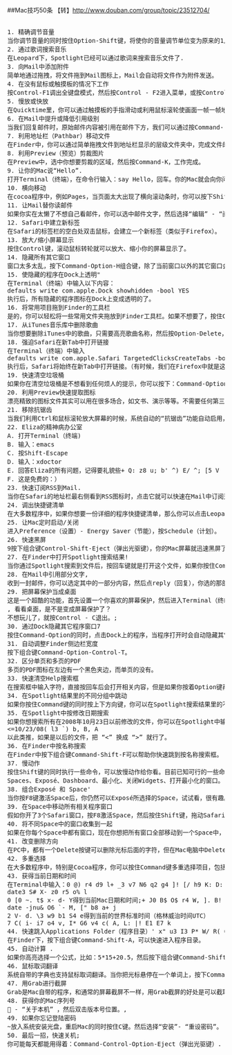 ##Mac技巧50条
【转】http://www.douban.com/group/topic/23512704/
<pre>

1. 精确调节音量 
当你调节音量的同时按住Option-Shift键，将使你的音量调节单位变为原来的1/4。 
2. 通过歌词搜索音乐 
在Leopard下，Spotlight已经可以通过歌词来搜索音乐文件了. 
3. 向Mail中添加附件 
简单地通过拖拽，将文件拖到Mail图标上，Mail会自动将文件作为附件发送。 
4. 在没有鼠标或触摸板的情况下工作 
按Control-F1调出全键盘模式，然后按Control - F2进入菜单，或按Control - F3进入Dock。 
5. 慢放或快放 
在Quicktime里，你可以通过触摸板的手指滑动或利用鼠标滚轮使画面一帧一帧地前进或后退，甚至停止。 
6. 在Mail中提升或降低引用级别 
当我们回复邮件时，原始邮件内容被引用在邮件下方，我们可以通过按Command- '或Command-Option- '组合键“提升或降低”任意引用内容的级别。 
7. 利用地址栏（Pathbar）移动文件 
在Finder中，你可以通过简单拖拽文件到地址栏显示的层级文件夹中，完成文件的移动。 
8. 利用Preview（预览）剪裁图片 
在Preview中，选中你想要剪裁的区域，然后按Command-K，工作完成。 
9. 让你的Mac说“Hello”. 
打开Terminal（终端），在命令行输入：say Hello，回车。你的Mac就会向你问候了。当然你也可以将hello换成其它的单词。试试看。 
10. 横向移动 
在cocoa程序中，例如Pages，当页面太大出现了横向滚动条时，你可以按下Shift键，再利用鼠标滚轮就可以横向移动页面了。当然，有些程序例如Photoshop，Shift键不管用，你需要按下Command键。 
11. 让Mail替你读邮件 
如果你实在太懒了不想自己看邮件，你可以选中邮件文字，然后选择“编辑” - “阅读”- “开始阅读”，然后你的Mac会为你朗读这些文字。遗憾的是，它不懂汉语。 
12. Safari中建立新标签 
在Safari的标签栏的空白处双击鼠标，会建立一个新标签（类似于Firefox）。 
13. 放大/缩小屏幕显示 
按住Control键，滚动鼠标转轮就可以放大、缩小你的屏幕显示了。 
14. 隐藏所有其它窗口 
窗口太多太乱，按下Command-Option-H组合键，除了当前窗口以外的其它窗口会自动隐藏（不是缩小）。 
15. 使隐藏的程序在Dock上透明" 
在Terminal（终端）中输入以下内容： 
defaults write com.apple.Dock showhidden -bool YES 
执行后，所有隐藏的程序图标在Dock上变成透明的了。 
16. 将常用项目拖到Finder的工具栏 
是的，你可以轻松将一些常用文件夹拖放到Finder工具栏。如果不想要了，按住Command键后再拖离工具栏就行了。 
17. 从iTunes音乐库中删除歌曲 
当你想要删除iTunes中的歌曲，只需要高亮歌曲名称，然后按Option-Delete，就可以从iTunes库中将歌曲完全删除。 
18. 强迫Safari在新Tab中打开链接 
在Terminal（终端）中输入 
defaults write com.apple.Safari TargetedClicksCreateTabs -bool true, 
执行后，Safari将始终在新Tab中打开链接。（有时候，我们在Firefox中就是这么设置的） 
19. 快速清空垃圾桶 
如果你在清空垃圾桶是不想看到任何烦人的提示，你可以按下：Command-Option-Shift-Delete组合键，世界清净了。（当然，这样做之前你必须确定垃圾桶里的是真正的废品） 
20. 利用Preview快速提取图标 
漂亮精致的图标文件其实可以用在很多场合，如文书、演示等等。不需要任何第三方软件，仅仅利用Preview，你就可以轻松做到。 
21. 移除抗锯齿 
当我们利用Ctrl和鼠标滚轮放大屏幕的时候，系统自动的“抗锯齿”功能自动启用，让你感觉每个字都很模糊的样子，这时候，你可以按下：Command-Option-Backslash(反斜杠”\”)关闭“抗锯齿”功能 
22. Eliza的精神病办公室 
A. 打开Terminal（终端) 
B. 输入：emacs 
C. 按Shift-Escape 
D. 输入：xdoctor 
E. 回答Eliza的所有问题，记得要礼貌些+ Q: z8 u; b' ^) E/ ^; [5 V 
F. 这是免费的：） 
23. 快速订阅RSS到Mail. 
当你在Safari的地址栏最右侧看到RSS图标时，点击它就可以快速在Mail中订阅这个地址。 
24. 调出快捷键清单 
在大多数程序中，如果你想要一份详细的程序快捷键清单，那么你可以点击Leopard的help菜单，在搜索框输入：shortcuts，然后这个程序的所有快捷键就会展示给你，很酷吧。 
25. 让Mac定时启动/关闭 
进入Preference（设置）- Energy Saver（节能），按Schedule（计划）。 
26. 快速黑屏 
9按下组合键Control-Shift-Eject（弹出光驱键），你的Mac屏幕就迅速黑屏了，移动鼠标或敲击任意键会自动恢复。这个功能可以在你暂时离开时节约能源，保护隐私，延长显示屏寿命。 
27. 在Finder中打开Spotlight搜索结果! 
当你通过Spotlight搜索到文件后，按回车键就是打开这个文件，如果你按住Command然后再回车，系统会自动在Finder中打开该文件所在目录，并且高亮显示该文件。这是一个很有用的技巧。 
28. 在Mail中引用部分文字, 
收到一封邮件，你可以选定其中的一部分内容，然后点reply（回复），你选的那部分内容会自动在回函中被引用。 
29. 把屏幕保护当成桌面 
这是一个超酷的功能，首先设置一个你喜欢的屏幕保护，然后进入Terminal（终端），输入：/System/Library/Frameworks/ScreenSaver.framework/Resources/ScreenSaverEngine.app/Contents/MacOS/ScreenSaverEngine -background6 
, 看看桌面，是不是变成屏幕保护了？ 
不想玩儿了，就按Control - C退出。; 
30. 通过Dock隐藏其它程序窗口7 
按住Command-Option的同时，点击Dock上的程序，当程序打开时会自动隐藏其它已打开的窗口，世界再一次清净了。 
31. 自动调整Finder侧边栏宽度 
按下组合键Command-Option-Control-T。 
32. 区分单页和多页的PDF 
多页的PDF图标在左边有一个黑色夹边，而单页的没有。 
33. 快速清空Help搜索框 
在搜索框中输入字符，直接按回车后会打开相关内容，但是如果你按着Option键再回车，则会快速清空搜索框，你可以重新输入。 
34. 在Spotlight结果里的不同分组中跳动 
如果你按住Command键的同时按上下方向键，你可以在Spotlight搜索结果里的不同分组中跳动。这句话很拗口，试一试容易懂。 
35. 在Spotlight中按修改日期搜索 
如果你想搜索所有在2008年10月23日以前修改的文件，你可以在Spotlight中输入 
<=10/23/08( l3 `) b, B, A 
以此类推，如果是以后的文件，把 “<” 换成 “>” 就行了。 
36. 在Finder中按名称搜索 
在Finder中按下组合键Command-Shift-F可以帮助你快速跳到按名称搜索框。 
37. 慢动作 
按住Shift键的同时执行一些命令，可以放慢动作给你看。目前已知可行的一些命令是：) 
Spaces、Exposé、Dashboard、最小化、关闭Widgets、打开最小化的窗口。 
38. 组合Exposé 和 Space' 
当你按F8键激活Space后，你仍然可以Exposé所选择的Space，试试看，很有趣。 
39. 在Space中移动所有相关程序窗口 
假如你开了3个Safari窗口，按F8激活Space，然后按住Shift键，拖动Safari窗口到另一个Space，这时所有的3个Safari窗口都移过去了。 
40. 将不同Space中的窗口收集到一起 
如果在你每个Space中都有窗口，现在你想把所有窗口全部移动到一个Space中，怎么办？按F8激活Space，然后再按C键。 
41. 改变删除方向 
在PC中，都有一个Delete按键可以删除光标后面的字符，但在Mac电脑中Delete按键只能删除光标前面的字符。有时候很不方便。其实当你按下Fn键后再敲Delete键，就可以向后删除了。 
42. 多重选择 
在大多数程序中，特别是Cocoa程序，你可以按住Command键多重选择项目，包括：文件、文字等等。 
43. 获得当前日期和时间 
在Terminal中输入：0 @) r4 d9 l+ _3 v7 N6 q2 g4 ]! [/ h9 K: D: @5 d# r* p3 g 
date3 S# X- z0 r5 o% l 
0 [0 ~. t$ x- d- Y得到当前Mac日期和时间;+ J0 B$ O$ r4 W, ]. B! W2 H- ^& } 
date -jnu& O6 `- M, [" b8 a+ j 
2 V- d. \3 w9 b1 S4 e得到当前的世界标准时间（格林威治时间UTC） 
7 C( i- i7 o4 v, I* G6 v4 c( A, L: |! E1 E7 k 
44. 快速跳入Applications Folder（程序目录）' x" u3 I3 P* W/ R( Q- N5 N1 K 
在Finder下，按下组合键Command-Shift-A，可以快速进入程序目录。 
45. 自动计算 . 
如果你高亮选择一个公式，比如：5*15+20.5，然后按下组合键Command-Shift-8，你的Mac会自动将高亮部分替换成正确的计算结果 95.5。注意：这需要你的电脑已开启Script Editor功能。 
46. 鼠标取词翻译 
系统自带的字典也支持鼠标取词翻译。当你把光标悬停在一个单词上，按下Command-Control-D，这个单词的解释就会弹出来，这时候，按住Command-Control不放，移动光标就可以对其它单词进行取词翻译了。 
47. 用Grab进行截屏 
Grab是Mac自带的程序，和通常的屏幕截屏不一样，用Grab截屏的好处是可以截取带有光标的屏幕，光标的样式可以在设置里选择。当然，利用Grab时间延迟功能，也能截取带菜单的截图。 
48. 获得你的Mac序列号 
 - “关于本机” ，然后双击版本号位置。, 
49. 如果你忘记登陆密码 
~放入系统安装光盘，重启Mac的同时按住C键。然后选择“安装”- “重设密码”。 
50. 最后一招，快速关机; 
你可能每天都能用得着：Command-Control-Option-Eject（弹出光驱键）. 
